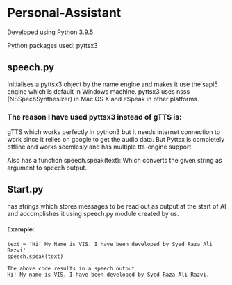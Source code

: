 # Personal-Assistant

Developed using Python 3.9.5

Python packages used:
    pyttsx3

## speech.py

Initialises a pyttsx3 object by the name engine and makes it use the sapi5 
engine which is default in Windows machine. 
pyttsx3 uses nsss (NSSpechSynthesizer) in Mac OS X and eSpeak in other
platforms.

### The reason I have used pyttsx3 instead of gTTS is:

gTTS which works perfectly in python3 but it needs internet connection to 
work since it relies on google to get the audio data. But Pyttsx is completely 
offline and works seemlesly and has multiple tts-engine support.

Also has a function speech.speak(text):
Which converts the given string as argument to speech output.

## Start.py

has strings which stores messages to be read out as output at the start of
AI and accomplishes it using speech.py module created by us.

#### Example:
    
    text = 'Hi! My Name is VIS. I have been developed by Syed Raza Ali Razvi'
    speech.speak(text)
    
    The above code results in a speech output
    Hi! My name is VIS. I have been developed by Syed Raza Ali Razvi.

